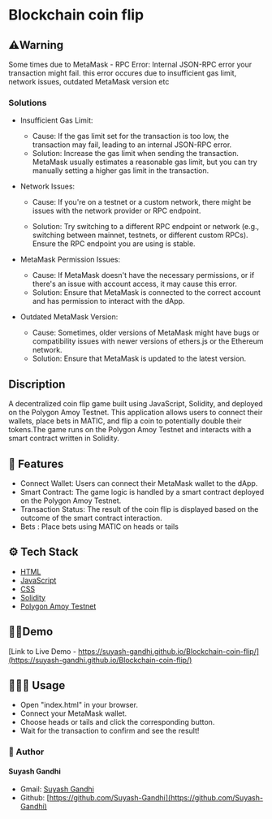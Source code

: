 # Blockchain coin flip

## ⚠️Warning 
Some times due to MetaMask - RPC Error: Internal JSON-RPC error your transaction might fail. this error occures due to insufficient gas limit, network issues, outdated MetaMask version etc
### Solutions
- Insufficient Gas Limit:
  - Cause: If the gas limit set for the transaction is too low, the transaction may fail, leading to an internal JSON-RPC error.
  - Solution: Increase the gas limit when sending the transaction. MetaMask usually estimates a reasonable gas limit, but you can try manually setting a higher gas limit in the transaction.

 - Network Issues:
   - Cause: If you're on a testnet or a custom network, there might be issues with the network provider or RPC endpoint.

   - Solution: Try switching to a different RPC endpoint or network (e.g., switching between mainnet, testnets, or different custom RPCs). Ensure the RPC endpoint you are using is stable.

- MetaMask Permission Issues:
  - Cause: If MetaMask doesn't have the necessary permissions, or if there's an issue with account access, it may cause this error.
  - Solution: Ensure that MetaMask is connected to the correct account and has permission to interact with the dApp.

- Outdated MetaMask Version:
  - Cause: Sometimes, older versions of MetaMask might have bugs or compatibility issues with newer versions of ethers.js or the Ethereum network.
  - Solution: Ensure that MetaMask is updated to the latest version.

## Discription
  
A decentralized coin flip game built using JavaScript, Solidity, and deployed on the Polygon Amoy Testnet. This application allows users to connect their wallets, place bets in MATIC, and flip a coin to potentially double their tokens.The game runs on the Polygon Amoy Testnet and interacts with a smart contract written in Solidity.
    
## 🧐 Features    
- Connect Wallet: Users can connect their MetaMask wallet to the dApp.
- Smart Contract: The game logic is handled by a smart contract deployed on the Polygon Amoy Testnet.
- Transaction Status: The result of the coin flip is displayed based on the outcome of the smart contract interaction.
-  Bets : Place bets using MATIC on heads or tails

        
## ⚙️ Tech Stack
-  [HTML](https://developer.mozilla.org/en-US/docs/Web/JavaScript)
- [JavaScript](https://developer.mozilla.org/en-US/docs/Web/HTML)
- [CSS](https://developer.mozilla.org/en-US/docs/Web/CSS)
- [Solidity](https://docs.soliditylang.org/en/v0.8.0/)
- [Polygon Amoy Testnet](https://wiki.polygon.technology/docs/home/polygon-basics/)
    

## 🧑‍💻Demo  
[Link to Live Demo - https://suyash-gandhi.github.io/Blockchain-coin-flip/](https://suyash-gandhi.github.io/Blockchain-coin-flip/)
        
## 🧑🏻‍💻 Usage
-  Open "index.html" in your browser.
- Connect your MetaMask wallet.
- Choose heads or tails and click the corresponding button.
- Wait for the transaction to confirm and see the result! 
  
### 🙇 Author
#### Suyash Gandhi
- Gmail: [Suyash Gandhi](mailto:your.suyash25gandhi@gmail.com)
- Github: [https://github.com/Suyash-Gandhi](https://github.com/Suyash-Gandhi)
